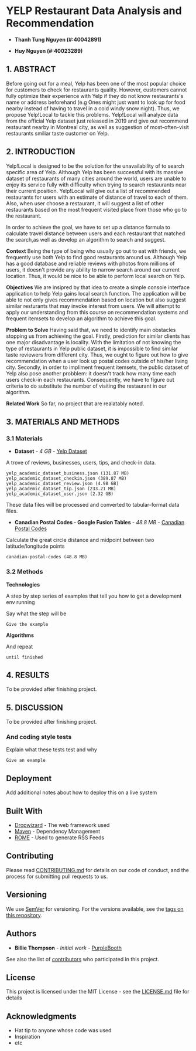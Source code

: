 # YELP Restaurant Data Analysis and Recommendation 

* **Thanh Tung Nguyen (#:40042891)** 

* **Huy Nguyen (#:40023289)** 

## 1. ABSTRACT

Before going out for a meal, Yelp has been one of the most popular choice for customers to check for restaurants quality. However, customers cannot fully optimize their experience with Yelp if they do not know restaurants's name or address beforehand (e.g Ones might just want to look up for food nearby instead of having to travel in a cold windy snow night). Thus, we propose Yelp!Local to tackle this problems. Yelp!Local will analyze data from the official Yelp dataset just released in 2019 and give out recommend restaurant nearby in Montreal city, as well as suggestion of most-often-visit restaurants smiliar taste customer on Yelp.
 
## 2. INTRODUCTION

Yelp!Local is designed to be the solution for the unavailability of to search specific area of Yelp. Although Yelp has been successful with its massive dataset of restaurants of many cities around the world, users are unable to enjoy its service fully with difficulty when trying to search restaurants near their current position. Yelp!Local will give out a list of recommended restaurants for users with an estimate of distance of travel to each of them. Also, when user choose a restaurant, it will suggest a list of other restaurants based on the most frequent visited place from those who go to the restaurant.

In order to achieve the goal, we have to set up a distance formula to calculate travel distance between users and each restaurant that matched the search,as well as develop an algorithm to search and suggest.

**Context** 
Being the type of being who usually go out to eat with friends, we frequently use both Yelp to find good restaurants around us. Although Yelp has a good database and reliable reviews with photos from millions of users, it doesn't provide any ability to narrow search around our current location. Thus, it would be nice to be able to perform local search on Yelp.

**Objectives**
We are insipred by that idea to create a simple console interface application to help Yelp gains local search function. The application will be able to not only gives recommendation based on location but also suggest similar resturants that may invoke interest from users. We will attempt to apply our understanding from this course on recommendation systems and frequent itemsets to develop an algorithm to achieve this goal.

**Problem to Solve**
Having said that, we need to identify main obstacles stopping us from achieving the goal. Firstly, prediction for similar clients has one major disadvantage is locality. With the limitation of not knowing the type of restaurants in Yelp public dataset, it is impossible to find similar taste reviewers from different city. Thus, we ought to figure out how to give recommendation when a user look up postal codes outside of his/her living city. 
Secondly, in order to impliment frequent itemsets, the public dataset of Yelp also pose another probblem: it doesn't track how many time each users check-in each restaurants. Consequently, we have to figure out criteria to do substitute the number of visiting the restaurant in our algorithm. 

**Related Work**
So far, no project that are realatably noted.

## 3. MATERIALS AND METHODS

### 3.1 Materials

* **Dataset** - *4 GB* - [Yelp Dataset](https://www.kaggle.com/yelp-dataset/yelp-dataset)

A trove of reviews, businesses, users, tips, and check-in data.

```
yelp_academic_dataset_business.json (131.87 MB)
yelp_academic_dataset_checkin.json (389.87 MB)
yelp_academic_dataset_review.json (4.98 GB)
yelp_academic_dataset_tip.json (233.21 MB)
yelp_academic_dataset_user.json (2.32 GB)
```
These data files will be processed and converted to tabular-format data files.


* **Canadian Postal Codes - Google Fusion Tables** - *48.8 MB* - [Canadian Postal Codes](https://fusiontables.google.com/DataSource?docid=1H_cl-oyeG4FDwqJUTeI_aGKmmkJdPDzRNccp96M&hl=en_US&pli=1) 

Calculate the great circle distance and midpoint between two latitude/longitude points

```
canadian-postal-codes (48.8 MB)
```

### 3.2 Methods

**Technologies** 

A step by step series of examples that tell you how to get a development env running

Say what the step will be

```
Give the example
```

**Algorithms** 

And repeat

```
until finished
```

## 4. RESULTS

To be provided after finishing project.


## 5. DISCUSSION

To be provided after finishing project.



### And coding style tests

Explain what these tests test and why

```
Give an example
```

## Deployment

Add additional notes about how to deploy this on a live system

## Built With

* [Dropwizard](http://www.dropwizard.io/1.0.2/docs/) - The web framework used
* [Maven](https://maven.apache.org/) - Dependency Management
* [ROME](https://rometools.github.io/rome/) - Used to generate RSS Feeds

## Contributing

Please read [CONTRIBUTING.md](https://gist.github.com/PurpleBooth/b24679402957c63ec426) for details on our code of conduct, and the process for submitting pull requests to us.

## Versioning

We use [SemVer](http://semver.org/) for versioning. For the versions available, see the [tags on this repository](https://github.com/your/project/tags). 

## Authors

* **Billie Thompson** - *Initial work* - [PurpleBooth](https://github.com/PurpleBooth)

See also the list of [contributors](https://github.com/your/project/contributors) who participated in this project.

## License

This project is licensed under the MIT License - see the [LICENSE.md](LICENSE.md) file for details

## Acknowledgments

* Hat tip to anyone whose code was used
* Inspiration
* etc


